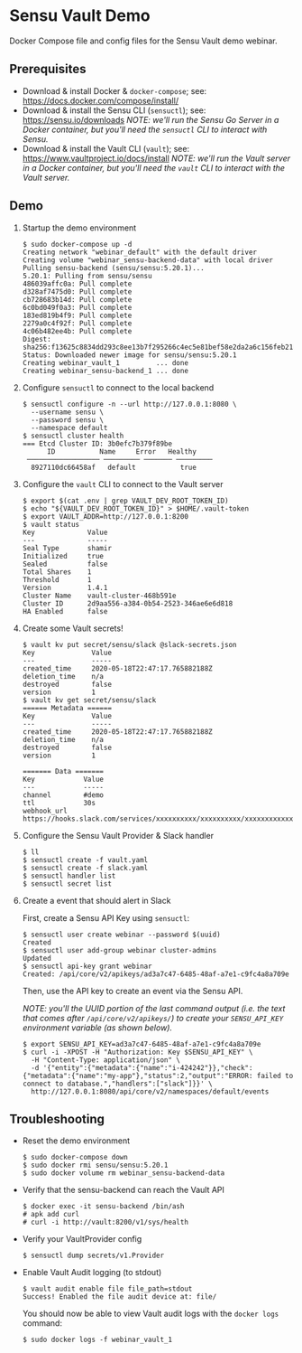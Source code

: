 
# Sensu Vault Demo 

Docker Compose file and config files for the Sensu Vault demo webinar.

## Prerequisites 

- Download & install Docker & `docker-compose`; see: https://docs.docker.com/compose/install/
- Download & install the Sensu CLI (`sensuctl`); see: https://sensu.io/downloads 
  _NOTE: we'll run the Sensu Go Server in a Docker container, but you'll need
  the `sensuctl` CLI to interact with Sensu._
- Download & install the Vault CLI (`vault`); see: https://www.vaultproject.io/docs/install 
  _NOTE: we'll run the Vault server in a Docker container, but you'll need the
  `vault` CLI to interact with the Vault server._

## Demo 

1. Startup the demo environment 

   ```
   $ sudo docker-compose up -d
   Creating network "webinar_default" with the default driver
   Creating volume "webinar_sensu-backend-data" with local driver
   Pulling sensu-backend (sensu/sensu:5.20.1)...
   5.20.1: Pulling from sensu/sensu
   486039affc0a: Pull complete
   d328af7475d0: Pull complete
   cb728683b14d: Pull complete
   6c0bd049f0a3: Pull complete
   183ed819b4f9: Pull complete
   2279a0c4f92f: Pull complete
   4c06b482ee4b: Pull complete
   Digest: sha256:f13625c8834dd293c8ee13b7f295266c4ec5e81bef58e2da2a6c156feb212c68
   Status: Downloaded newer image for sensu/sensu:5.20.1
   Creating webinar_vault_1         ... done
   Creating webinar_sensu-backend_1 ... done
   ```

2. Configure `sensuctl` to connect to the local backend

   ```   
   $ sensuctl configure -n --url http://127.0.0.1:8080 \
     --username sensu \
     --password sensu \
     --namespace default
   $ sensuctl cluster health
   === Etcd Cluster ID: 3b0efc7b379f89be
         ID           Name     Error   Healthy  
    ────────────────── ───────── ─────── ───────── 
     8927110dc66458af   default           true
   ```

3. Configure the `vault` CLI to connect to the Vault server

   ```
   $ export $(cat .env | grep VAULT_DEV_ROOT_TOKEN_ID)
   $ echo "${VAULT_DEV_ROOT_TOKEN_ID}" > $HOME/.vault-token
   $ export VAULT_ADDR=http://127.0.0.1:8200
   $ vault status
   Key             Value
   ---             -----
   Seal Type       shamir
   Initialized     true
   Sealed          false
   Total Shares    1
   Threshold       1
   Version         1.4.1
   Cluster Name    vault-cluster-468b591e
   Cluster ID      2d9aa556-a384-0b54-2523-346ae6e6d818
   HA Enabled      false
   ```

4. Create some Vault secrets!

   ```
   $ vault kv put secret/sensu/slack @slack-secrets.json 
   Key              Value
   ---              -----
   created_time     2020-05-18T22:47:17.765882188Z
   deletion_time    n/a
   destroyed        false
   version          1
   $ vault kv get secret/sensu/slack 
   ====== Metadata ======
   Key              Value
   ---              -----
   created_time     2020-05-18T22:47:17.765882188Z
   deletion_time    n/a
   destroyed        false
   version          1
   
   ======= Data =======
   Key            Value
   ---            -----
   channel        #demo
   ttl            30s
   webhook_url    https://hooks.slack.com/services/xxxxxxxxxx/xxxxxxxxxx/xxxxxxxxxxxxxxxxxxxx
   ```

4. Configure the Sensu Vault Provider & Slack handler 

   ```
   $ ll
   $ sensuctl create -f vault.yaml
   $ sensuctl create -f slack.yaml 
   $ sensuctl handler list 
   $ sensuctl secret list 
   ```

5. Create a event that should alert in Slack 

   First, create a Sensu API Key using `sensuctl`:

   ```
   $ sensuctl user create webinar --password $(uuid)
   Created
   $ sensuctl user add-group webinar cluster-admins
   Updated
   $ sensuctl api-key grant webinar 
   Created: /api/core/v2/apikeys/ad3a7c47-6485-48af-a7e1-c9fc4a8a709e
   ```


   Then, use the API key to create an event via the Sensu API.

   _NOTE: you'll the UUID portion of the last command output (i.e. the text 
   that comes after `/api/core/v2/apikeys/`) to create your `SENSU_API_KEY` 
   environment variable (as shown below)._

   ```
   $ export SENSU_API_KEY=ad3a7c47-6485-48af-a7e1-c9fc4a8a709e
   $ curl -i -XPOST -H "Authorization: Key $SENSU_API_KEY" \
     -H "Content-Type: application/json" \
     -d '{"entity":{"metadata":{"name":"i-424242"}},"check":{"metadata":{"name":"my-app"},"status":2,"output":"ERROR: failed to connect to database.","handlers":["slack"]}}' \
     http://127.0.0.1:8080/api/core/v2/namespaces/default/events
   ```


## Troubleshooting 

- Reset the demo environment 

  ```
  $ sudo docker-compose down 
  $ sudo docker rmi sensu/sensu:5.20.1
  $ sudo docker volume rm webinar_sensu-backend-data
  ```

- Verify that the sensu-backend can reach the Vault API

  ```
  $ docker exec -it sensu-backend /bin/ash 
  # apk add curl 
  # curl -i http://vault:8200/v1/sys/health 
  ``` 

- Verify your VaultProvider config 

  ```
  $ sensuctl dump secrets/v1.Provider 
  ```

- Enable Vault Audit logging (to stdout)

  ```
  $ vault audit enable file file_path=stdout
  Success! Enabled the file audit device at: file/
  ``` 

  You should now be able to view Vault audit logs with the `docker logs`
  command: 
  
  ```
  $ sudo docker logs -f webinar_vault_1
  ```
